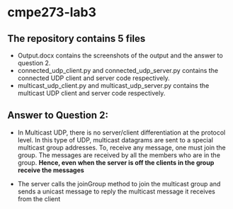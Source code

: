 # cmpe273-lab3
## The repository contains 5 files
  - Output.docx contains the screenshots of the output and the answer to question 2.
  - connected_udp_client.py and connected_udp_server.py contains the connected UDP client and server code respectively.
  - multicast_udp_client.py and multicast_udp_server.py contains the multicast UDP client and server code respectively.
## Answer to Question 2:
- In Multicast UDP, there is no server/client differentiation at the protocol level. In this type of UDP, multicast datagrams are sent to     a special multicast group addresses. To, receive any message, one must join the group. The messages are received by all the members who     are in the group. **Hence, even when the server is off the clients in the group receive the messages**

- The server calls the joinGroup method to join the multicast group and sends a unicast message to reply the multicast message it receives   from the client
